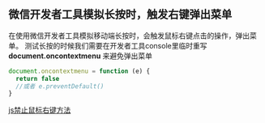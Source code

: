 ## 微信开发者工具模拟长按时，触发右键弹出菜单
在使用微信开发者工具模拟移动端长按时，会触发鼠标右键点击的操作，弹出菜单。
测试长按的时候我们需要在开发者工具console里临时重写 **document.oncontextmenu** 来避免弹出菜单

```js
document.oncontextmenu = function (e) {
  return false
  //或者 e.preventDefault()
}
```

[js禁止鼠标右键方法](https://blog.csdn.net/wwppp987/article/details/125842951)

